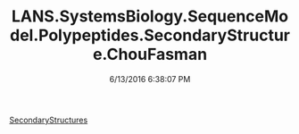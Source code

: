 ﻿---
title: LANS.SystemsBiology.SequenceModel.Polypeptides.SecondaryStructure.ChouFasman
date: 6/13/2016 6:38:07 PM
---

[SecondaryStructures](T-LANS.SystemsBiology.SequenceModel.Polypeptides.SecondaryStructure.ChouFasman.SecondaryStructures.html)
